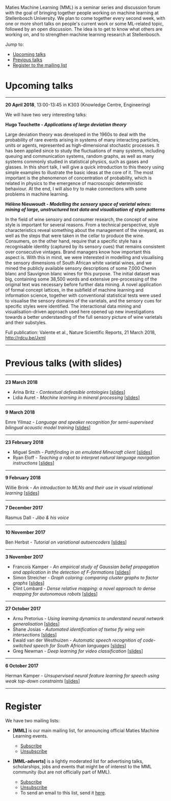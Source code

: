 Maties Machine Learning (MML) is a seminar series and discussion forum with the goal of bringing together people working on machine learning at Stellenbosch University. We plan to come together every second week, with one or more short talks on people's current work or some ML-related topic, followed by an open discussion. The idea is to get to know what others are working on, and to strengthen machine learning research at Stellenbosch.

Jump to:

- [Upcoming talks](#upcoming-talks)
- [Previous talks](#previous-talks-with-slides)
- [Register to the mailing list](#register)


# Upcoming talks

* * *

**20 April 2018**, 13:00-13:45 in K303 (Knowledge Centre, Engineering)

We will have two very interesting talks:

**Hugo Touchette - _Applications of large deviation theory_**

Large deviation theory was developed in the 1960s to deal with the probability of rare events arising in systems of many interacting particles, units or agents, represented as high-dimensional stochastic processes. It has been applied since to study the fluctuations of many systems, including queuing and communication systems, random graphs, as well as many systems commonly studied in statistical physics, such as gases and glasses. In this short talk, I will give a quick introduction to this theory using simple examples to illustrate the basic ideas at the core of it. The most important is the phenomenon of concentration of probability, which is related in physics to the emergence of macroscopic deterministic behaviour. At the end, I will also try to make connections with some problems in machine learning.

**Hélène Nieuwoudt - _Modelling the sensory space of varietal wines: mining of large, unstructured text data and visualisation of style patterns_**

In the field of wine sensory and consumer research, the concept of wine style is important for several reasons. From a technical perspective,  style characteristics reveal something about the management of the vineyard, as well as the steps that were taken in the cellar to produce the wine. Consumers, on the other hand, require that a specific style has a recognisable identity (captured by its sensory cues) that remains consistent over consecutive vintages. Brand managers know how important this aspect is. With this in mind, we were interested in modelling and visualising the sensory dimensions of South African white varietal wines, and we mined the publicly available sensory descriptions of some 7,000 Chenin blanc and Sauvignon blanc wines for this purpose. The initial dataset was big, containing some 38,500 words and extensive pre-processing of the original text was necessary before further data mining. A novel application of formal concept lattices, in the subfield of machine learning and information science, together with conventional statistical tests were used to visualise the sensory domains of the varietals, and the sensory cues for specific styles were identified. The interactional data mining and visualisation-driven approach used here opened up new investigations towards a better understanding of the full sensory picture of wine varietals and their substyles.

 Full publication: Valente et al., Nature Scientific Reports, 21 March 2018, <http://rdcu.be/JxmI>

* * *

# Previous talks (with slides)

* * *

**23 March 2018**

- Arina Britz - _Contextual defeasible ontologies_ [[slides](slides/2018-03-23_britz.pdf)]
- Lidia Auret - _Machine learning in mineral processing_ [[slides](slides/2018-03-23_auret.pdf)]

* * *

**9 March 2018**

Emre Yilmaz - _Language and speaker recognition for semi-supervised bilingual acoustic model training_ [[slides](slides/2018-03-09_yilmaz.pptx)]

* * *

**23 February 2018**

- Miguel Smith - _Pathfinding in an emulated Minecraft client_ [[slides](slides/2018-02-23_smith.pdf)]
- Ryan Eloff - _Teaching a robot  to interpret natural language navigation instructions_ [[slides](slides/2018-02-23_eloff.pdf)]

* * *

**9 February 2018**

Willie Brink - _An introduction to MLNs and their use in visual relational learning_ [[slides](slides/2018-02-09_brink.pdf)]

* * *

**7 December 2017**

Rasmus Dall - _Jibo & his voice_

* * *

**10 November 2017**

Ben Herbst - _Tutorial on variational autoencoders_ [[slides](slides/2017-11-10_herbst.pdf)]

* * *

**3 November 2017**

- Francois Kamper - _An empirical study of Gaussian belief propagation and application in the detection of F-formations_ [[slides](slides/2017-11-03_kamper.pdf)]
- Simon Streicher - _Graph coloring: comparing cluster graphs to factor graphs_ [[slides](slides/2017-11-03_streicher.pdf)]
- Clint Lombard - _Dense relative mapping: a novel approach to dense mapping for autonomous robots_ [[slides](slides/2017-11-03_lombard.pdf)]

* * *

**27 October 2017**

- Arnu Pretorius - _Using learning dynamics to understand neural network generalisation_ [[slides](slides/2017-10-27_pretorius.pdf)]
- Shane Josias - _Automated identification of tsetse fly wing vein intersections_ [[slides](slides/2017-10-27_josias.pdf)]
- Ewald van der Westhuizen - _Automatic speech recognition of code-switched speech for South African languages_ [[slides](slides/2017-10-27_vanderwesthuizen.pptx)]
- Greg Newman - _Deep learning for video classification_ [[slides](slides/2017-10-27_newman.pdf)]

* * *

**6 October 2017**

Herman Kamper - _Unsupervised neural feature learning for speech using weak top-down constraints_ [[slides](slides/2017-10-06_kamper.pdf)]

* * *

# Register

We have two mailing lists:

- **[MML]** is our main mailing list, for announcing official Maties Machine Learning events.

    - [Subscribe](https://sympa.sun.ac.za/sympa/subscribe/mml)
    - [Unsubscribe](https://sympa.sun.ac.za/sympa/signoff/mml)

- **[MML-adverts]** is a lightly moderated list for advertising talks, scholarships, jobs and events that might be of interest to the MML community (but are not officially part of MML).

    - [Subscribe](https://sympa.sun.ac.za/sympa/subscribe/mml-adverts)
    - [Unsubscribe](https://sympa.sun.ac.za/sympa/signoff/mml-adverts)
    - To send an email to this list, send it <a href="mailto:mml-adverts [at] sympa [dot] sun [dot] ac [dot] za">here</a>.



